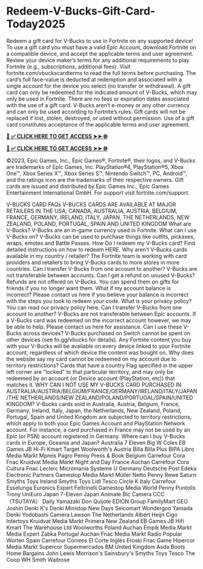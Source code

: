 # Redeem-V-Bucks-Gift-Card-Today2025
Redeem a gift card for V-Bucks to use in Fortnite on any supported device! To use a gift card you must have a valid Epic Account, download Fortnite on a compatible device, and accept the applicable terms and user agreement. Review your device maker’s terms for any additional requirements to play Fortnite (e.g., subscriptions, additional fees). Visit fortnite.com/vbuckscardterms to read the full terms before purchasing. The card’s full face-value is deducted at redemption and associated with a single account for the device you select (no transfer or withdrawal). A gift card can only be redeemed for the indicated amount of V-Bucks, which may only be used in Fortnite. There are no fees or expiration dates associated with the use of a gift card. V-Bucks aren’t e-money or any other currency and can only be used according to Fortnite’s rules. Gift cards will not be replaced if lost, stolen, destroyed, or used without permission. Use of a gift card constitutes acceptance of the applicable terms and user agreement.

**[📌 ✅ CLICK HERE TO GET ACCESS ➤➤ 🌐](https://newmegadeals.xyz/FORTNITE/)**

**[📌 ✅ CLICK HERE TO GET ACCESS ➤➤ 🌐](https://newmegadeals.xyz/FORTNITE/)**


©2023, Epic Games, Inc., Epic Games®, Fortnite®, their logos, and V-Bucks are trademarks of Epic Games, Inc. PlayStation®4, PlayStation®5, Xbox One™, Xbox Series X™, Xbox Series S™, Nintendo Switch™, PC, Android™, and the ratings icon are the trademarks of their respective owners. Gift cards are issued and distributed by Epic Games Inc., Epic Games Entertainment International GmbH. For support visit fortnite.com/support.

V-BUCKS CARD FAQs
V-BUCKS CARDS ARE AVAILABLE AT MAJOR RETAILERS IN THE USA, CANADA, AUSTRALIA, AUSTRIA, BELGIUM, FRANCE, GERMANY, IRELAND, ITALY, JAPAN, THE NETHERLANDS, NEW ZEALAND, POLAND, PORTUGAL, SPAIN AND UNITED KINGDOM
What are V-Bucks?
V-Bucks are an in-game currency used in Fortnite.
What can I use V-Bucks on?
V-Bucks can be used to purchase things like outfits, pickaxes, wraps, emotes and Battle Passes.
How Do I redeem my V-Bucks card?
Find detailed instructions on how to redeem HERE.
Why aren’t V-Bucks cards available in my country / retailer?
The Fortnite team is working with card providers and retailers to bring V-Bucks cards to more stores in more countries.
Can I transfer V-Bucks from one account to another?
V-Bucks are not transferable between accounts.
Can I get a refund on unused V-Bucks?
Refunds are not offered on V-Bucks. You can spend them on gifts for friends if you no longer want them.
What if my account balance is incorrect?
Please contact us here if you believe your balance is incorrect with the steps you took to redeem your code.
What is your privacy policy?
You can read our privacy policy here.
Can I transfer V-Bucks from one account to another?
V-Bucks are not transferable between Epic accounts. If a V-Bucks card was redeemed on the incorrect account however, we may be able to help. Please contact us here for assistance.
Can I use these V-Bucks across devices?
V-Bucks purchased on Switch cannot be spent on other devices (see fn.gg/vbucks for details). Any Fortnite content you buy with your V-Bucks will be available on every device linked to your Fortnite account, regardless of which device the content was bought on.
Why does the website say my card cannot be redeemed on my account due to territory restrictions?
Cards that have a country Flag specified in the upper left corner are "locked" to that particular territory, and may only be redeemed by an account (or Device account (PlayStation, etc)) that matches it.
WHY CAN I NOT USE MY V-BUCKS CARD PURCHASED IN AUSTRALIA/AUSTRIA/BELGIUM/FRANCE/GERMANY/IRELAND/ITALY/JAPAN/THE NETHERLANDS/NEW ZEALAND/POLAND/PORTUGAL/SPAIN/UNITED KINGDOM?
V-Bucks cards sold in Australia, Austria, Belgium, France, Germany, Ireland, Italy, Japan, the Netherlands, New Zealand, Poland, Portugal, Spain and United Kingdom are subjected to territory restrictions, which apply to both your Epic Games Account and PlayStation Network account. For instance, a card purchased in France may not be used by an Epic (or PSN) account registered in Germany.
Where can I buy V-Bucks cards in Europe, Oceania and Japan?
Australia
7 Eleven
Big W
Coles
EB Games
JB Hi-Fi
Kmart
Target
Woolworth's
Austria
Billa
Billa Plus
BIPA
Libro
Media Markt
Mpreis
Pagro
Penny
Press & Book
Belgium
Carrefour
Cora
Fnac
Kruidvat
Media Markt
Night and Day
France
Auchan
Carrefour
Cora
Cultura
Fnac
Leclerc
Micromania
Systeme U
Germany
Deutsche Post
Edeka
Electronic Partners
Gamestop
Media Markt
Müller
Netto
Penny
Rewe
Saturn
Smyths Toys
Ireland
Smyths Toys
Lidl
Tesco
Circle K
Italy
Carrefour
Esselunga
Euronics
Expert
Feltrinelli
Gamestop
Media World
Penny
Puntolis
Trony
UniEuro
Japan
7-Eleven Japan
Animate
Bic Camera
CCC（TSUTAYA）
Daily Yamazaki
Don Quijote
EDION Group
FamilyMart
GEO
Joshin Denki
K's Denki
Ministop
New Days
Seicomart
Wondergoo
Yamada Denki
Yodobashi Camera
Lawson
The Netherlands
Albert Heijn
Cigo
Intertoys
Kruidvat
Media Markt
Primera
New Zealand
EB Games
JB Hifi
Kmart
The Warehouse Ltd
Woolworths
Poland
Auchan
Empik
Media Markt
Media Expert
Zabka
​​​​​​Portugal
Auchan
Fnac
Media Markt
Radio Popular
Worten
Spain
Carrefour
Correos
El Corte Inglés
Eroski
Fnac
Game
Hipercor
Media Markt
Supercor
Supermercados BM
United Kingdom
Asda
Boots
Home Bargains
John Lewis
Morrison's
Sainsbury's
Smyths Toys
Tesco
The Coop
WH Smith
Waitrose
